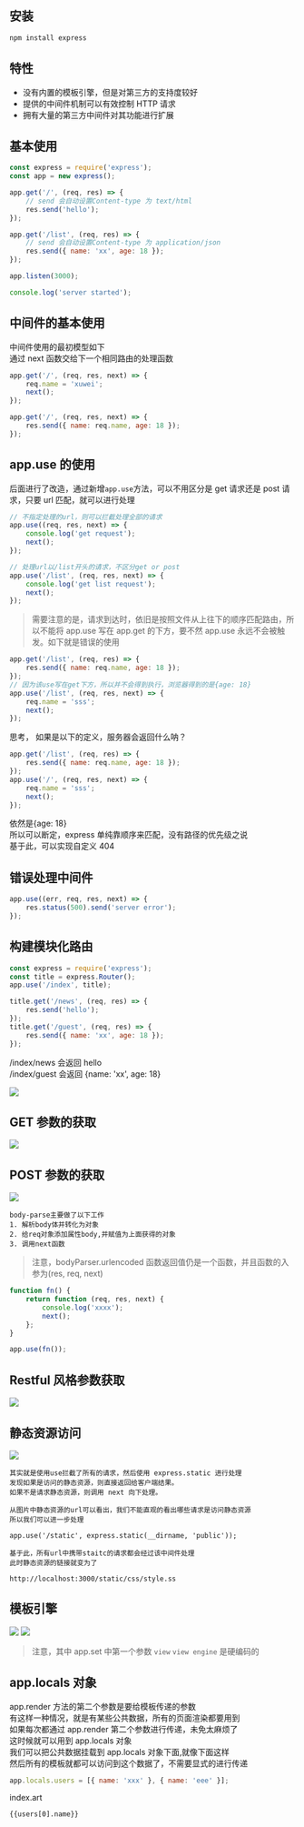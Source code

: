 ## 安装

```js
npm install express
```

## 特性

-   没有内置的模板引擎，但是对第三方的支持度较好
-   提供的中间件机制可以有效控制 HTTP 请求
-   拥有大量的第三方中间件对其功能进行扩展

## 基本使用

```js
const express = require('express');
const app = new express();

app.get('/', (req, res) => {
    // send 会自动设置Content-type 为 text/html
    res.send('hello');
});

app.get('/list', (req, res) => {
    // send 会自动设置Content-type 为 application/json
    res.send({ name: 'xx', age: 18 });
});

app.listen(3000);

console.log('server started');
```

## 中间件的基本使用

中间件使用的最初模型如下  
通过 next 函数交给下一个相同路由的处理函数

```js
app.get('/', (req, res, next) => {
    req.name = 'xuwei';
    next();
});

app.get('/', (req, res, next) => {
    res.send({ name: req.name, age: 18 });
});
```

## app.use 的使用

后面进行了改造，通过新增`app.use`方法，可以不用区分是 get 请求还是 post 请求，只要 url 匹配，就可以进行处理

```js
// 不指定处理的url，则可以拦截处理全部的请求
app.use((req, res, next) => {
    console.log('get request');
    next();
});

// 处理url以/list开头的请求，不区分get or post
app.use('/list', (req, res, next) => {
    console.log('get list request');
    next();
});
```

> 需要注意的是，请求到达时，依旧是按照文件从上往下的顺序匹配路由，所以不能将 app.use 写在 app.get 的下方，要不然 app.use 永远不会被触发。如下就是错误的使用

```js
app.get('/list', (req, res) => {
    res.send({ name: req.name, age: 18 });
});
// 因为该use写在get下方，所以并不会得到执行，浏览器得到的是{age: 18}
app.use('/list', (req, res, next) => {
    req.name = 'sss';
    next();
});
```

思考， 如果是以下的定义，服务器会返回什么呐？

```js
app.get('/list', (req, res) => {
    res.send({ name: req.name, age: 18 });
});
app.use('/', (req, res, next) => {
    req.name = 'sss';
    next();
});
```

依然是{age: 18}  
所以可以断定，express 单纯靠顺序来匹配，没有路径的优先级之说  
基于此，可以实现自定义 404

## 错误处理中间件

```js
app.use((err, req, res, next) => {
    res.status(500).send('server error');
});
```

## 构建模块化路由

```js
const express = require('express');
const title = express.Router();
app.use('/index', title);

title.get('/news', (req, res) => {
    res.send('hello');
});
title.get('/guest', (req, res) => {
    res.send({ name: 'xx', age: 18 });
});
```

/index/news 会返回 hello  
/index/guest 会返回 {name: 'xx', age: 18}

![](2021-05-25-19-37-36.png)

## GET 参数的获取

![](2021-05-25-19-39-52.png)

## POST 参数的获取

![](2021-05-25-19-43-31.png)

```
body-parse主要做了以下工作
1. 解析body体并转化为对象
2. 给req对象添加属性body,并赋值为上面获得的对象
3. 调用next函数
```

> 注意，bodyParser.urlencoded 函数返回值仍是一个函数，并且函数的入参为(res, req, next)

```js
function fn() {
    return function (req, res, next) {
        console.log('xxxx');
        next();
    };
}

app.use(fn());
```

## Restful 风格参数获取

![](2021-05-26-20-42-25.png)

## 静态资源访问

![](2021-05-26-20-44-14.png)

```
其实就是使用use拦截了所有的请求，然后使用 express.static 进行处理
发现如果是访问的静态资源，则直接返回给客户端结果。
如果不是请求静态资源，则调用 next 向下处理。

从图片中静态资源的url可以看出，我们不能直观的看出哪些请求是访问静态资源
所以我们可以进一步处理

app.use('/static', express.static(__dirname, 'public'));

基于此，所有url中携带staitc的请求都会经过该中间件处理
此时静态资源的链接就变为了

http://localhost:3000/static/css/style.ss
```

## 模板引擎

![](2021-05-26-20-54-10.png)
![](2021-05-26-20-53-33.png)

> 注意，其中 app.set 中第一个参数 `view` `view engine` 是硬编码的

## app.locals 对象

app.render 方法的第二个参数是要给模板传递的参数  
有这样一种情况，就是有某些公共数据，所有的页面渲染都要用到  
如果每次都通过 app.render 第二个参数进行传递，未免太麻烦了  
这时候就可以用到 app.locals 对象  
我们可以把公共数据挂载到 app.locals 对象下面,就像下面这样  
然后所有的模板就都可以访问到这个数据了，不需要显式的进行传递

```js
app.locals.users = [{ name: 'xxx' }, { name: 'eee' }];
```

index.art

```
{{users[0].name}}
```
